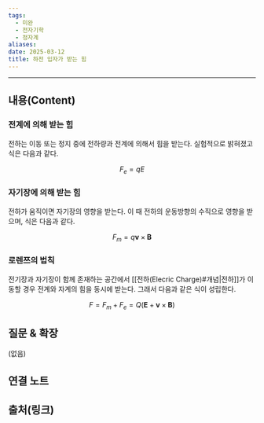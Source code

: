 ```yaml
---
tags:
  - 미완
  - 전자기학
  - 정자계
aliases: 
date: 2025-03-12
title: 하전 입자가 받는 힘
---
```


---

## 내용(Content)

### 전계에 의해 받는 힘

전하는 이동 또는 정지 중에 전하량과 전계에 의해서 힘을 받는다. 실험적으로 밝혀졌고 식은 다음과 같다.

$$
F_{e} = qE
$$

### 자기장에 의해 받는 힘

전하가 움직이면 자기장의 영향을 받는다.  이 때 전하의 운동방향의 수직으로 영향을 받으며, 식은 다음과 같다.

$$
F_{m} =  q \mathbf{v} \times \mathbf{B}
$$

### 로렌쯔의 법칙

전기장과 자기장이 함께 존재하는 공간에서 [[전하(Elecric Charge)#개념|전하]]가 이동할 경우 전계와 자계의 힘을 동시에 받는다. 그래서 다음과 같은 식이 성립한다.


$$
F = F_{m} + F_{e} = Q(\mathbf{E} + \mathbf{v} \times \mathbf{B})
$$




## 질문 & 확장

(없음)

## 연결 노트

## 출처(링크)





